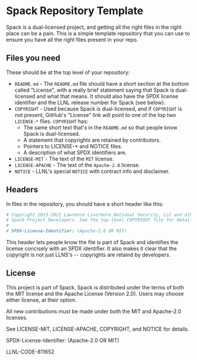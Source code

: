 # Spack Repository Template

Spack is a dual-licensed project, and getting all the right files in the right
place can be a pain. This is a simple template repository that you can use to
ensure you have all the right files present in your repo.

## Files you need

These should be at the top level of your repository:

* `README.md` - The `README.md` file should have a short section at the bottom
  called "License", with a really brief statement saying that Spack is
  dual-licensed and what that means. It should also have the SPDX license
  identifier and the LLNL release number for Spack (see below).
* `COPYRIGHT` - Used because Spack is dual-licensed, and if `COPYRIGHT` is not
  present, GitHub's "License" link will point to one of the top two `LICENSE-*`
  files. `COPYRIGHT` has:
    * The same short text that's in the `README.md` so that
      people know Spack is dual-licensed.
    * A statement that copyrights are retained by contributors.
    * Pointers to LICENSE-* and NOTICE files.
    * A description of what SPDX identifiers are.
* `LICENSE-MIT` - The text of the `MIT` license.
* `LICENSE-APACHE` - The text of the `Apache-2.0` license.
* `NOTICE` - LLNL's special `NOTICE` with contract info and disclaimer.

## Headers

In files in the repository, you should have a short header like this:

```python
# Copyright 2013-2021 Lawrence Livermore National Security, LLC and other
# Spack Project Developers. See the top-level COPYRIGHT file for details.
#
# SPDX-License-Identifier: (Apache-2.0 OR MIT)
```

This header lets people know the file is part of Spack and identifies the
license concisely with an SPDX identifier. It also makes it clear that the
copyright is not just LLNS's -- copyrights are retaind by developers.

## License

This project is part of Spack. Spack is distributed under the terms of both the
MIT license and the Apache License (Version 2.0). Users may choose either
license, at their option.

All new contributions must be made under both the MIT and Apache-2.0 licenses.

See LICENSE-MIT, LICENSE-APACHE, COPYRIGHT, and NOTICE for details.

SPDX-License-Identifier: (Apache-2.0 OR MIT)

LLNL-CODE-811652

